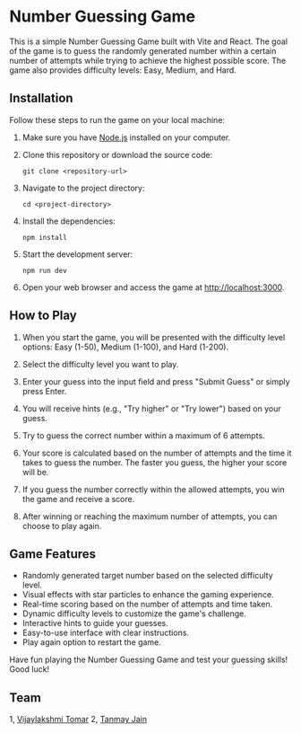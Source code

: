 # Number Guessing Game

This is a simple Number Guessing Game built with Vite and React. The goal of the game is to guess the randomly generated number within a certain number of attempts while trying to achieve the highest possible score. The game also provides difficulty levels: Easy, Medium, and Hard.

## Installation

Follow these steps to run the game on your local machine:

1. Make sure you have [Node.js](https://nodejs.org/) installed on your computer.

2. Clone this repository or download the source code:

   ```shell
   git clone <repository-url>
   ```

3. Navigate to the project directory:

   ```shell
   cd <project-directory>
   ```

4. Install the dependencies:

   ```shell
   npm install
   ```

5. Start the development server:

   ```shell
   npm run dev
   ```

6. Open your web browser and access the game at [http://localhost:3000](http://localhost:3000).

## How to Play

1. When you start the game, you will be presented with the difficulty level options: Easy (1-50), Medium (1-100), and Hard (1-200).

2. Select the difficulty level you want to play.

3. Enter your guess into the input field and press "Submit Guess" or simply press Enter.

4. You will receive hints (e.g., "Try higher" or "Try lower") based on your guess.

5. Try to guess the correct number within a maximum of 6 attempts.

6. Your score is calculated based on the number of attempts and the time it takes to guess the number. The faster you guess, the higher your score will be.

7. If you guess the number correctly within the allowed attempts, you win the game and receive a score.

8. After winning or reaching the maximum number of attempts, you can choose to play again.

## Game Features

- Randomly generated target number based on the selected difficulty level.
- Visual effects with star particles to enhance the gaming experience.
- Real-time scoring based on the number of attempts and time taken.
- Dynamic difficulty levels to customize the game's challenge.
- Interactive hints to guide your guesses.
- Easy-to-use interface with clear instructions.
- Play again option to restart the game.

Have fun playing the Number Guessing Game and test your guessing skills! Good luck!

## Team

1, [Vijaylakshmi Tomar](https://www.linkedin.com/in/vijaylakshmi-tomar-9042971a1/)
2, [Tanmay Jain](https://www.linkedin.com/in/tj07/)
